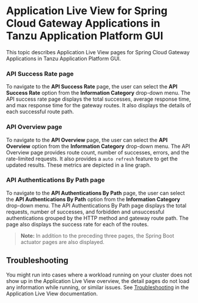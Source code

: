 # Application Live View for Spring Cloud Gateway Applications in Tanzu Application Platform GUI

This topic describes Application Live View pages for Spring Cloud Gateway Applications in Tanzu Application Platform GUI.


### <a id="api-success-rate-page"></a> API Success Rate page

To navigate to the **API Success Rate** page, the user can select the **API Success Rate** option from the
**Information Category** drop-down menu.
The API success rate page displays the total successes, average response time, and max response time for the gateway routes. 
It also displays the details of each successful route path.


### <a id="api-overview-page"></a> API Overview page

To navigate to the **API Overview** page, the user can select the **API Overview** option from the
**Information Category** drop-down menu.
The API Overview page provides route count, number of successes, errors, and the rate-limited requests. It also provides a `auto refresh` feature to get the updated results.
These metrics are depicted in a line graph.


### <a id="api-authentications-by-path-page"></a> API Authentications By Path page

To navigate to the **API Authentications By Path** page, the user can select the **API Authentications By Path** option from the
**Information Category** drop-down menu.
The API Authentications By Path page displays the total requests, number of successes, and forbidden and unsuccessful authentications grouped by the HTTP method and gateway route path. 
The page also displays the success rate for each of the routes.


 >**Note:** In addition to the preceding three pages, the Spring Boot actuator pages are also displayed. 


## <a id="troubleshooting"></a> Troubleshooting

You might run into cases where a workload running on your cluster does not show up in the
Application Live View overview, the detail pages do not load any information while running, or similar issues.
See [Troubleshooting](../../app-live-view/troubleshooting.md) in the Application Live View documentation.

